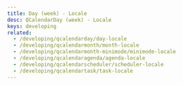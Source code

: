 ```yaml
---
title: Day (week) - Locale
desc: QCalendarDay (week) - Locale
keys: developing
related:
  - /developing/qcalendarday/day-locale
  - /developing/qcalendarmonth/month-locale
  - /developing/qcalendarmonth-minimode/minimode-locale
  - /developing/qcalendaragenda/agenda-locale
  - /developing/qcalendarscheduler/scheduler-locale
  - /developing/qcalendartask/task-locale
---
```


<example-viewer
  title="Locale"
  file="WeekLocale"
  codepen-title="QCalendarDay"
/>
